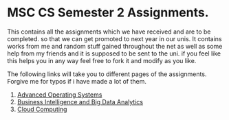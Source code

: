 # MSC CS Semester 2 Assignments.

This contains all the assignments which we have received and are to be completed.
so that we can get promoted to next year in our unis. It contains works
from me and random stuff gained throughout the net as well as some help
from my friends and it is supposed to be sent to the uni. if you feel like 
this helps you in any way feel free to fork it and modify as you like.

The following links will take you to different pages of the assignments. Forgive me for typos if i have made a lot of them.

1. [Advanced Operating Systems](advanced-os.md)
2. [Business Intelligence and Big Data Analytics](bibda.md)
3. [Cloud Computing](cloud-computing.md)